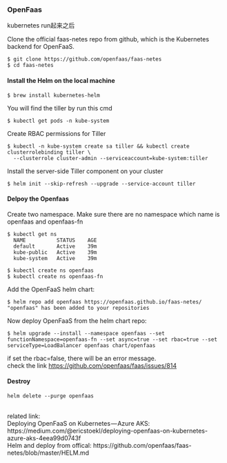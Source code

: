 ### OpenFaas
kubernetes run起来之后<br>

Clone the official faas-netes repo from github, which is the Kubernetes backend for OpenFaaS.
```
$ git clone https://github.com/openfaas/faas-netes 
$ cd faas-netes
```
#### Install the Helm on the local machine
```
$ brew install kubernetes-helm
```
You will find the tiller by run this cmd
```
$ kubectl get pods -n kube-system
```

Create RBAC permissions for Tiller
```
$ kubectl -n kube-system create sa tiller && kubectl create clusterrolebinding tiller \
  --clusterrole cluster-admin --serviceaccount=kube-system:tiller
```
Install the server-side Tiller component on your cluster
```
$ helm init --skip-refresh --upgrade --service-account tiller
```
#### Delpoy the Openfaas
Create two namespace. Make sure there are no namespace which name is openfaas and openfaas-fn<br>
```
$ kubectl get ns
  NAME          STATUS    AGE
  default       Active    39m
  kube-public   Active    39m
  kube-system   Active    39m
```
```
$ kubectl create ns openfaas
$ kubectl create ns openfaas-fn
```
Add the OpenFaaS helm chart:
```
$ helm repo add openfaas https://openfaas.github.io/faas-netes/
"openfaas" has been added to your repositories
```
Now deploy OpenFaaS from the helm chart repo:
```
$ helm upgrade --install --namespace openfaas --set functionNamespace=openfaas-fn --set async=true --set rbac=true --set       serviceType=LoadBalancer openfaas chart/openfaas
```
if set the rbac=false, there will be an error message.<br>
check the link https://github.com/openfaas/faas/issues/814
#### Destroy
```
helm delete --purge openfaas
```
<br>
related link:<br>
Deploying OpenFaaS on Kubernetes — Azure AKS: https://medium.com/@ericstoekl/deploying-openfaas-on-kubernetes-azure-aks-4eea99d0743f<br>
Helm and deploy from offical: https://github.com/openfaas/faas-netes/blob/master/HELM.md
